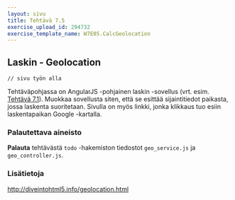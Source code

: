 ```yaml
---
layout: sivu
title: Tehtävä 7.5
exercise_upload_id: 294732
exercise_template_name: W7E05.CalcGeolocation
---
```


## Laskin - Geolocation

~~~
// sivu työn alla
~~~

Tehtäväpohjassa on AngularJS -pohjainen laskin -sovellus (vrt. esim. [Tehtävä 7.1](../tehtava71)). Muokkaa sovellusta siten, että se esittää sijaintitiedot paikasta, jossa laskenta suoritetaan. Sivulla on myös linkki, jonka klikkaus tuo esiin laskentapaikan Google -kartalla.

### Palautettava aineisto

**Palauta** tehtävästä `todo` -hakemiston tiedostot `geo_service.js` ja `geo_controller.js`. 

### Lisätietoja

<http://diveintohtml5.info/geolocation.html>

